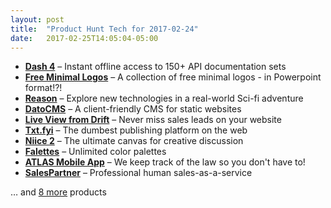 ```yaml
---
layout: post
title:  "Product Hunt Tech for 2017-02-24"
date:   2017-02-25T14:05:04-05:00
---
```


* **[Dash 4](https://www.producthunt.com/posts/dash-4-2?utm_campaign=producthunt-api&utm_medium=api&utm_source=Application%3A+Daily+Digest+RSS+%28ID%3A+3202%29)** – Instant offline access to 150+ API documentation sets
* **[Free Minimal Logos](https://www.producthunt.com/posts/free-minimal-logos?utm_campaign=producthunt-api&utm_medium=api&utm_source=Application%3A+Daily+Digest+RSS+%28ID%3A+3202%29)** – A collection of free minimal logos - in Powerpoint format!?!
* **[Reason](https://www.producthunt.com/posts/reason-4?utm_campaign=producthunt-api&utm_medium=api&utm_source=Application%3A+Daily+Digest+RSS+%28ID%3A+3202%29)** – Explore new technologies in a real-world Sci-fi adventure
* **[DatoCMS](https://www.producthunt.com/posts/datocms?utm_campaign=producthunt-api&utm_medium=api&utm_source=Application%3A+Daily+Digest+RSS+%28ID%3A+3202%29)** – A client-friendly CMS for static websites
* **[Live View from Drift](https://www.producthunt.com/posts/live-view-from-drift?utm_campaign=producthunt-api&utm_medium=api&utm_source=Application%3A+Daily+Digest+RSS+%28ID%3A+3202%29)** – Never miss sales leads on your website
* **[Txt.fyi](https://www.producthunt.com/posts/txt-fyi?utm_campaign=producthunt-api&utm_medium=api&utm_source=Application%3A+Daily+Digest+RSS+%28ID%3A+3202%29)** – The dumbest publishing platform on the web
* **[Niice 2](https://www.producthunt.com/posts/niice-2-2?utm_campaign=producthunt-api&utm_medium=api&utm_source=Application%3A+Daily+Digest+RSS+%28ID%3A+3202%29)** – The ultimate canvas for creative discussion
* **[Falettes](https://www.producthunt.com/posts/falettes?utm_campaign=producthunt-api&utm_medium=api&utm_source=Application%3A+Daily+Digest+RSS+%28ID%3A+3202%29)** – Unlimited color palettes
* **[ATLAS Mobile App](https://www.producthunt.com/posts/atlas-mobile-app-1?utm_campaign=producthunt-api&utm_medium=api&utm_source=Application%3A+Daily+Digest+RSS+%28ID%3A+3202%29)** – We keep track of the law so you don't have to!
* **[SalesPartner](https://www.producthunt.com/posts/salespartner?utm_campaign=producthunt-api&utm_medium=api&utm_source=Application%3A+Daily+Digest+RSS+%28ID%3A+3202%29)** – Professional human sales-as-a-service

… and [8 more](https://www.producthunt.com/tech) products